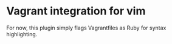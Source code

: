 # Vagrant integration for vim

For now, this plugin simply flags Vagrantfiles as Ruby for syntax highlighting.
